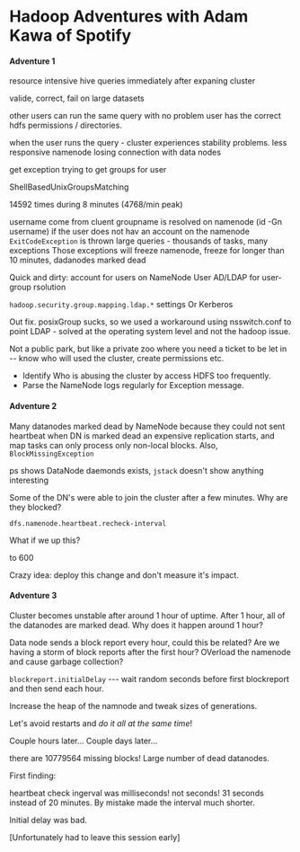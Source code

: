 Hadoop Adventures with Adam Kawa of Spotify
=========================

#### Adventure 1

resource intensive hive queries
immediately after expaning cluster

valide, correct, fail on large datasets

other users can run the same query with no problem
user has the correct hdfs permissions / directories.

when the user runs  the query - cluster experiences stability problems. 
less responsive namenode
losing connection with data nodes 

get exception trying to get groups for user <USERNAME>

ShellBasedUnixGroupsMatching

14592 times during 8 minutes (4768/min peak)

username come from cluent
groupname is resolved on namenode (id -Gn username)
if the user does not hav an account on the namenode `ExitCodeException` is thrown
large queries - thousands of tasks, many exceptions
Those exceptions will freeze namenode, freeze for longer than 10 minutes, dadanodes marked dead

Quick and dirty: account for users on NameNode
User AD/LDAP for user-group rsolution

`hadoop.security.group.mapping.ldap.*` settings
Or Kerberos

Out fix. posixGroup sucks, so we used a workaround using nsswitch.conf to point LDAP - solved at the operating system level and not the hadoop issue.

Not a public park, but like a private zoo where you need a ticket to be let in -- know who will used the cluster, create permissions etc.

- Identify Who is abusing the cluster by access HDFS too frequently.
- Parse the NameNode logs regularly for Exception message.

#### Adventure 2

Many datanodes marked dead by NameNode because they could not sent heartbeat
when DN is marked dead an expensive replication starts, and map tasks can only process only non-local blocks.
Also, `BlockMissingException`

ps shows DataNode daemonds exists, `jstack` doesn't show anything interesting

Some of the DN's were able to join the cluster after a few minutes.
Why are they blocked?

`dfs.namenode.heartbeat.recheck-interval`

What if we up this?

to 600

Crazy idea: deploy this change and don't measure it's impact.

#### Adventure 3

Cluster becomes unstable after around 1 hour of uptime.
After 1 hour, all of the datanodes are marked dead.
Why does it happen around 1 hour?

Data node sends a block report every hour, could this be related? Are we having a storm of block reports after the first hour? OVerload the namenode and cause garbage collection?

`blockreport.initialDelay` --- wait random seconds before first blockreport and then send each hour.

Increase the heap of the namnode and tweak sizes of generations.

Let's avoid restarts and *do it all at the same time*!

Couple hours later…
Couple days later…

there are 10779564 missing blocks!
Large number of dead datanodes.

First finding:

heartbeat check ingerval was milliseconds! not seconds! 31 seconds instead of 20 minutes. By mistake made the interval much shorter.

Initial delay was bad. 

[Unfortunately had to leave this session early]
